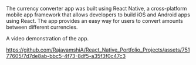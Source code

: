 The currency converter app was built using React Native, a cross-platform mobile app framework that allows developers to build iOS and Android apps using React. The app provides an easy way for users to convert amounts between different currencies.

A video demonstration of the app.






https://github.com/RajavamshiA/React_Native_Portfolio_Projects/assets/75177605/7d7de8ab-bbc5-4f73-8df5-a35f3f0c47c3

